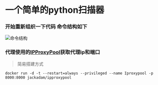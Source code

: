# 一个简单的python扫描器

### 开始重新组织一下代码 命令结构如下
![命令结构](https://i.loli.net/2019/04/03/5ca484191e4c3.png)

### 代理使用的[IPProxyPool](https://github.com/qiyeboy/IPProxyPool)获取代理ip和端口
> 简易搭建方式
```
docker run -d -t --restart=always --privileged --name Iproxypool -p 8000:8000 jackadam/ipproxypool
```